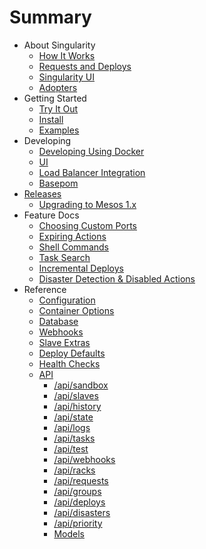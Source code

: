# Summary

* About Singularity
  * [How It Works](Docs/about/how-it-works.md)
  * [Requests and Deploys](Docs/about/requests-and-deploys.md)
  * [Singularity UI](Docs/about/ui.md)
  * [Adopters](Docs/about/adopters.md)
* Getting Started
  * [Try It Out](Docs/getting-started/try-it-out.md)
  * [Install](Docs/getting-started/install.md)
  * [Examples](Docs/getting-started/basic-examples.md)
* Developing
  * [Developing Using Docker](Docs/development/developing-with-docker.md)
  * [UI](Docs/development/ui.md)
  * [Load Balancer Integration](Docs/development/load-balancer-integration.md)
  * [Basepom](Docs/development/basepom.md)
* [Releases](Docs/releases/index.md)
  * [Upgrading to Mesos 1.x](Docs/reference/upgrading-to-mesos-1.md)
* Feature Docs
  * [Choosing Custom Ports](Docs/features/custom-ports.md)
  * [Expiring Actions](Docs/features/expiring-actions.md)
  * [Shell Commands](Docs/features/shell-commands.md)
  * [Task Search](Docs/features/task-search.md)
  * [Incremental Deploys](Docs/features/incremental-deploys.md)
  * [Disaster Detection & Disabled Actions](Docs/features/disaster-detection.md)
* Reference
  * [Configuration](Docs/reference/configuration.md)
  * [Container Options](Docs/reference/container-options.md)
  * [Database](Docs/reference/database.md)
  * [Webhooks](Docs/reference/webhooks.md)
  * [Slave Extras](Docs/reference/slave-extras.md)
  * [Deploy Defaults](Docs/reference/deploy-defaults.md)
  * [Health Checks](Docs/reference/healthchecks.md)
  * [API](Docs/reference/apidocs/api-index.md)
    * [/api/sandbox](Docs/reference/apidocs/api-sandbox.md)
    * [/api/slaves](Docs/reference/apidocs/api-slaves.md)
    * [/api/history](Docs/reference/apidocs/api-history.md)
    * [/api/state](Docs/reference/apidocs/api-state.md)
    * [/api/logs](Docs/reference/apidocs/api-logs.md)
    * [/api/tasks](Docs/reference/apidocs/api-tasks.md)
    * [/api/test](Docs/reference/apidocs/api-test.md)
    * [/api/webhooks](Docs/reference/apidocs/api-webhooks.md)
    * [/api/racks](Docs/reference/apidocs/api-racks.md)
    * [/api/requests](Docs/reference/apidocs/api-requests.md)
    * [/api/groups](Docs/reference/apidocs/api-groups.md)
    * [/api/deploys](Docs/reference/apidocs/api-deploys.md)
    * [/api/disasters](Docs/reference/apidocs/api-disasters.md)
    * [/api/priority](Docs/reference/apidocs/api-priority.md)
    * [Models](Docs/reference/apidocs/models.md)